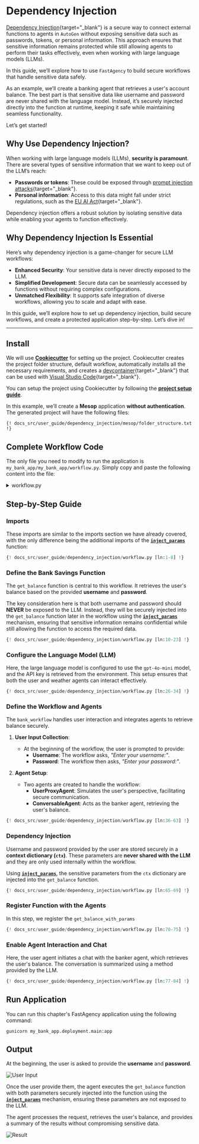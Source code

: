 # Dependency Injection

[Dependency Injection](https://en.wikipedia.org/wiki/Dependency_injection){target="_blank"} is a secure way to connect external functions to agents in `AutoGen` without exposing sensitive data such as passwords, tokens, or personal information. This approach ensures that sensitive information remains protected while still allowing agents to perform their tasks effectively, even when working with large language models (LLMs).

In this guide, we’ll explore how to use `FastAgency` to build secure workflows that handle sensitive data safely.

As an example, we’ll create a banking agent that retrieves a user's account balance. The best part is that sensitive data like username and password are never shared with the language model. Instead, it’s securely injected directly into the function at runtime, keeping it safe while maintaining seamless functionality.

Let’s get started!


## Why Use Dependency Injection?

When working with large language models (LLMs), **security is paramount**. There are several types of sensitive information that we want to keep out of the LLM’s reach:

- **Passwords or tokens**: These could be exposed through [prompt injection attacks](https://en.wikipedia.org/wiki/Prompt_injection){target="_blank"}.
- **Personal information**: Access to this data might fall under strict regulations, such as the [EU AI Act](https://www.europarl.europa.eu/topics/en/article/20230601STO93804/eu-ai-act-first-regulation-on-artificial-intelligence){target="_blank"}.

Dependency injection offers a robust solution by isolating sensitive data while enabling your agents to function effectively.

## Why Dependency Injection Is Essential

Here’s why dependency injection is a game-changer for secure LLM workflows:

- **Enhanced Security**: Your sensitive data is never directly exposed to the LLM.
- **Simplified Development**: Secure data can be seamlessly accessed by functions without requiring complex configurations.
- **Unmatched Flexibility**: It supports safe integration of diverse workflows, allowing you to scale and adapt with ease.

In this guide, we’ll explore how to set up dependency injection, build secure workflows, and create a protected application step-by-step. Let’s dive in!

---

## Install

We will use [**Cookiecutter**](../../../user-guide/cookiecutter/index.md) for setting up the project. Cookiecutter creates the project folder structure, default workflow, automatically installs all the necessary requirements, and creates a [devcontainer](https://code.visualstudio.com/docs/devcontainers/containers){target="_blank"} that can be used with [Visual Studio Code](https://code.visualstudio.com/){target="_blank"}.

You can setup the project using Cookiecutter by following the [**project setup guide**](../../../user-guide/cookiecutter/index.md).

In this example, we’ll create a **Mesop** application **without authentication**. The generated project will have the following files:

```console
{! docs_src/user_guide/dependency_injection/mesop/folder_structure.txt !}
```

## Complete Workflow Code
The only file you need to modify to run the application is `my_bank_app/my_bank_app/workflow.py`. Simply copy and paste the following content into the file:

<details>
<summary>workflow.py</summary>
```python
{! docs_src/user_guide/dependency_injection/workflow.py !}
```
</details>

## Step-by-Step Guide

### Imports
These imports are similar to the imports section we have already covered, with the only difference being the additional imports of the [**`inject_params`**](../../../api/fastagency/api/dependency_injection/inject_params.md) function:

```python hl_lines="7"
{! docs_src/user_guide/dependency_injection/workflow.py [ln:1-8] !}
```

### Define the Bank Savings Function

The `get_balance` function is central to this workflow. It retrieves the user's balance based on the provided **username** and **password**.

The key consideration here is that both username and password should **NEVER** be exposed to the LLM. Instead, they will be securely injected into the `get_balance` function later in the workflow using the [**`inject_params`**](../../../api/fastagency/api/dependency_injection/inject_params.md) mechanism, ensuring that sensitive information remains confidential while still allowing the function to access the required data.

```python
{! docs_src/user_guide/dependency_injection/workflow.py [ln:10-23] !}
```


### Configure the Language Model (LLM)
Here, the large language model is configured to use the `gpt-4o-mini` model, and the API key is retrieved from the environment. This setup ensures that both the user and weather agents can interact effectively.

```python
{! docs_src/user_guide/dependency_injection/workflow.py [ln:26-34] !}
```

### Define the Workflow and Agents

The `bank_workflow` handles user interaction and integrates agents to retrieve balance securely.


1. **User Input Collection**:
    - At the beginning of the workflow, the user is prompted to provide:
        - **Username**: The workflow asks, *"Enter your username:"*.
        - **Password**: The workflow then asks, *"Enter your password:"*.

2. **Agent Setup**:
    - Two agents are created to handle the workflow:
        - **UserProxyAgent**: Simulates the user's perspective, facilitating secure communication.
        - **ConversableAgent**: Acts as the banker agent, retrieving the user's balance.

```python
{! docs_src/user_guide/dependency_injection/workflow.py [ln:36-63] !}
```

### Dependency Injection
Username and password provided by the user are stored securely in a **context dictionary (`ctx`)**.
These parameters are **never shared with the LLM** and they are only used internally within the workflow.

Using [**`inject_params`**](../../../api/fastagency/api/dependency_injection/inject_params.md), the sensitive parameters from the `ctx` dictionary are injected into the `get_balance` function.

```python
{! docs_src/user_guide/dependency_injection/workflow.py [ln:65-69] !}
```

### Register Function with the Agents
In this step, we register the `get_balance_with_params`
```python
{! docs_src/user_guide/dependency_injection/workflow.py [ln:70-75] !}
```

### Enable Agent Interaction and Chat
Here, the user agent initiates a chat with the banker agent, which retrieves the user's balance. The conversation is summarized using a method provided by the LLM.

```python
{! docs_src/user_guide/dependency_injection/workflow.py [ln:77-84] !}
```

## Run Application

You can run this chapter's FastAgency application using the following command:

```console
gunicorn my_bank_app.deployment.main:app
```

## Output
At the beginning, the user is asked to provide the **username** and **password**.

![User Input](./images/user_input.png)

Once the user provide them, the agent executes the `get_balance` function with both parameters securely injected into the function using the [**`inject_params`**](../../../api/fastagency/api/dependency_injection/inject_params.md) mechanism, ensuring these parameters are not exposed to the LLM.

The agent processes the request, retrieves the user's balance, and provides a summary of the results without compromising sensitive data.

![Result](./images/result.png)
